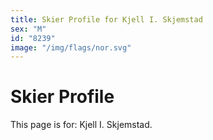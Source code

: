 ```yaml
---
title: Skier Profile for Kjell I. Skjemstad
sex: "M"
id: "8239"
image: "/img/flags/nor.svg" 
---
```


# Skier Profile

This page is for: Kjell I. Skjemstad.
    